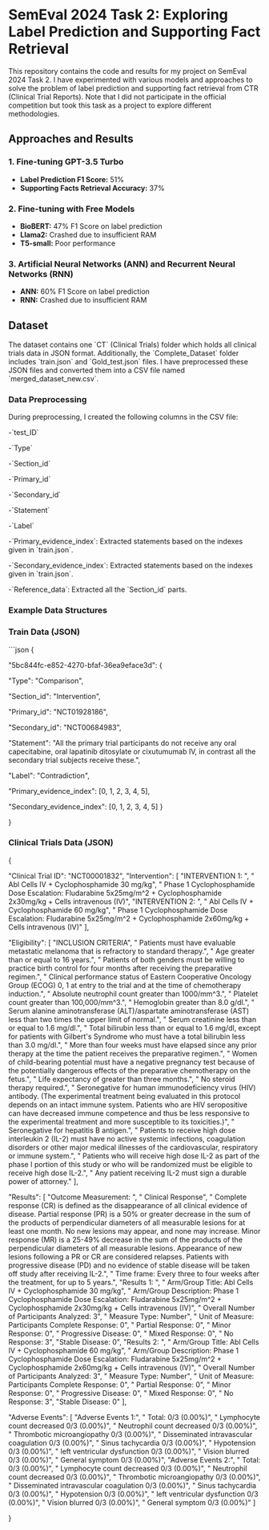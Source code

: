 # SemEval 2024 Task 2: Exploring Label Prediction and Supporting Fact Retrieval

This repository contains the code and results for my project on SemEval 2024 Task 2. I have experimented with various models and approaches to solve the problem of label prediction and supporting fact retrieval from CTR (Clinical Trial Reports). Note that I did not participate in the official competition but took this task as a project to explore different methodologies.

## Approaches and Results

### 1. Fine-tuning GPT-3.5 Turbo

- **Label Prediction F1 Score:** 51%
- **Supporting Facts Retrieval Accuracy:** 37%

### 2. Fine-tuning with Free Models

- **BioBERT:** 47% F1 Score on label prediction
- **Llama2:** Crashed due to insufficient RAM
- **T5-small:** Poor performance

### 3. Artificial Neural Networks (ANN) and Recurrent Neural Networks (RNN)

- **ANN:** 60% F1 Score on label prediction
- **RNN:** Crashed due to insufficient RAM

## Dataset

The dataset contains one \`CT\` (Clinical Trials) folder which holds all clinical trials data in JSON format. Additionally, the \`Complete\_Dataset\` folder includes \`train.json\` and \`Gold\_test.json\` files. I have preprocessed these JSON files and converted them into a CSV file named \`merged\_dataset\_new.csv\`.


### Data Preprocessing

During preprocessing, I created the following columns in the CSV file:

-\`test\_ID\`

-\`Type\`

-\`Section\_id\`

-\`Primary\_id\`

-\`Secondary\_id\`

-\`Statement\`

-\`Label\`

-\`Primary\_evidence\_index\`: Extracted statements based on the indexes given in \`train.json\`.

-\`Secondary\_evidence\_index\`: Extracted statements based on the indexes given in \`train.json\`.

-\`Reference\_data\`: Extracted all the \`Section\_id\` parts.

### Example Data Structures

### Train Data (JSON)

\`\`\`json {

"5bc844fc-e852-4270-bfaf-36ea9eface3d": {

"Type": "Comparison",

"Section\_id": "Intervention",

"Primary\_id": "NCT01928186",

"Secondary\_id": "NCT00684983",

"Statement": "All the primary trial participants do not receive any oral capecitabine, oral lapatinib ditosylate or cixutumumab IV, in contrast all the secondary trial subjects receive these.",

"Label": "Contradiction",

"Primary\_evidence\_index": [0, 1, 2, 3, 4, 5],

"Secondary\_evidence\_index": [0, 1, 2, 3, 4, 5]     }

 }

### Clinical Trials Data (JSON)

{

"Clinical Trial ID": "NCT00001832",
"Intervention": [
"INTERVENTION 1: ",
"  Abl Cells IV + Cyclophosphamide 30 mg/kg",
"  Phase 1 Cyclophosphamide Dose Escalation: Fludarabine 5x25mg/m^2 + Cyclophosphamide 2x30mg/kg + Cells intravenous (IV)",
"INTERVENTION 2: ",
"  Abl Cells IV + Cyclophosphamide 60 mg/kg",
"  Phase 1 Cyclophosphamide Dose Escalation: Fludarabine 5x25mg/m^2 + Cyclophosphamide 2x60mg/kg + Cells intravenous (IV)"
],

"Eligibility": [
"INCLUSION CRITERIA",
"  Patients must have evaluable metastatic melanoma that is refractory to standard therapy.",
"  Age greater than or equal to 16 years.",
"  Patients of both genders must be willing to practice birth control for four months after receiving the preparative regimen.",
"  Clinical performance status of Eastern Cooperative Oncology Group (ECOG) 0, 1 at entry to the trial and at the time of chemotherapy induction.",
"  Absolute neutrophil count greater than 1000/mm^3.",
"  Platelet count greater than 100,000/mm^3.",
"  Hemoglobin greater than 8.0 g/dl.",
"  Serum alanine aminotransferase (ALT)/aspartate aminotransferase (AST) less than two times the upper limit of normal.",
"  Serum creatinine less than or equal to 1.6 mg/dl.",
"  Total bilirubin less than or equal to 1.6 mg/dl, except for patients with Gilbert's Syndrome who must have a total bilirubin less than 3.0 mg/dl.",
"  More than four weeks must have elapsed since any prior therapy at the time the patient receives the preparative regimen.",
"  Women of child-bearing potential must have a negative pregnancy test because of the potentially dangerous effects of the preparative chemotherapy on the fetus.",
"  Life expectancy of greater than three months.",
"  No steroid therapy required.",
"  Seronegative for human immunodeficiency virus (HIV) antibody. (The experimental treatment being evaluated in this protocol depends on an intact immune system. Patients who are HIV seropositive can have decreased immune competence and thus be less responsive to the experimental treatment and more susceptible to its toxicities.)",
"  Seronegative for hepatitis B antigen.",
"  Patients to receive high dose interleukin 2 (IL-2) must have no active systemic infections, coagulation disorders or other major medical illnesses of the cardiovascular, respiratory or immune system.",
"  Patients who will receive high dose IL-2 as part of the phase I portion of this study or who will be randomized must be eligible to receive high dose IL-2.",
"  Any patient receiving IL-2 must sign a durable power of attorney."
],

"Results": [
"Outcome Measurement: ",
"  Clinical Response",
"  Complete response (CR) is defined as the disappearance of all clinical evidence of disease. Partial response (PR) is a 50% or greater decrease in the sum of the products of perpendicular diameters of all measurable lesions for at least one month. No new lesions may appear, and none may increase. Minor response (MR) is a 25-49% decrease in the sum of the products of the perpendicular diameters of all measurable lesions. Appearance of new lesions following a PR or CR are considered relapses. Patients with progressive disease (PD) and no evidence of stable disease will be taken off study after receiving IL-2.",
"  Time frame: Every three to four weeks after the treatment, for up to 5 years.",
"Results 1: ",
"  Arm/Group Title: Abl Cells IV + Cyclophosphamide 30 mg/kg",
"  Arm/Group Description: Phase 1 Cyclophosphamide Dose Escalation: Fludarabine 5x25mg/m^2 + Cyclophosphamide 2x30mg/kg + Cells intravenous (IV)",
"  Overall Number of Participants Analyzed: 3",
"  Measure Type: Number",
"  Unit of Measure: Participants  Complete Response: 0",
"  Partial Response: 0",
"  Minor Response: 0",
"  Progressive Disease: 0",
"  Mixed Response: 0",
"  No Response: 3",
"Stable Disease: 0",
"Results 2: ",
"  Arm/Group Title: Abl Cells IV + Cyclophosphamide 60 mg/kg",
"  Arm/Group Description: Phase 1 Cyclophosphamide Dose Escalation: Fludarabine 5x25mg/m^2 + Cyclophosphamide 2x60mg/kg + Cells intravenous (IV)",
"  Overall Number of Participants Analyzed: 3",
"  Measure Type: Number",
"  Unit of Measure: Participants  Complete Response: 0",
"  Partial Response: 0",
"  Minor Response: 0",
"  Progressive Disease: 0",
"  Mixed Response: 0",
"  No Response: 3",
"Stable Disease: 0"
],

"Adverse Events": [
"Adverse Events 1:",
"  Total: 0/3 (0.00%)",
"  Lymphocyte count decreased 0/3 (0.00%)",
"  Neutrophil count decreased 0/3 (0.00%)",
"  Thrombotic microangiopathy 0/3 (0.00%)",
"  Disseminated intravascular coagulation 0/3 (0.00%)",
"  Sinus tachycardia 0/3 (0.00%)",
"  Hypotension 0/3 (0.00%)",
"  left ventricular dysfunction 0/3 (0.00%)",
"  Vision blurred 0/3 (0.00%)",
"  General symptom 0/3 (0.00%)",
"Adverse Events 2:",
"  Total: 0/3 (0.00%)",
"  Lymphocyte count decreased 0/3 (0.00%)",
"  Neutrophil count decreased 0/3 (0.00%)",
"  Thrombotic microangiopathy 0/3 (0.00%)",
"  Disseminated intravascular coagulation 0/3 (0.00%)",
"  Sinus tachycardia 0/3 (0.00%)",
"  Hypotension 0/3 (0.00%)",
"  left ventricular dysfunction 0/3 (0.00%)",
"  Vision blurred 0/3 (0.00%)",
"  General symptom 0/3 (0.00%)"
]

}
